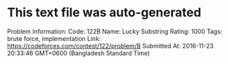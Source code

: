 # This text file was auto-generated

Problem Information:
Code: 122B
Name: Lucky Substring
Rating: 1000
Tags: brute force, implementation
Link: https://codeforces.com/contest/122/problem/B
Submitted At: 2016-11-23 20:33:46 GMT+0600 (Bangladesh Standard Time)
